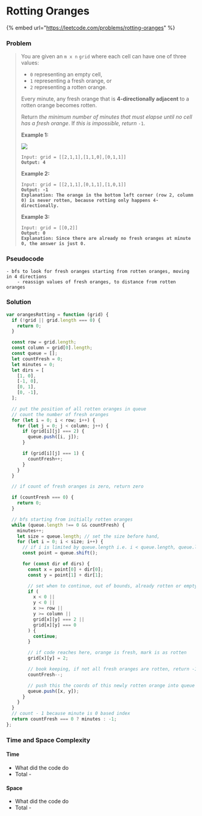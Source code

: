 # Rotting Oranges

{% embed url="https://leetcode.com/problems/rotting-oranges" %}

### Problem

> You are given an `m x n` `grid` where each cell can have one of three values:
>
> * `0` representing an empty cell,
> * `1` representing a fresh orange, or
> * `2` representing a rotten orange.
>
> Every minute, any fresh orange that is **4-directionally adjacent** to a rotten orange becomes rotten.
>
> Return _the minimum number of minutes that must elapse until no cell has a fresh orange_. If _this is impossible, return_ `-1`.
>
> &#x20;
>
> **Example 1:**
>
> ![](https://assets.leetcode.com/uploads/2019/02/16/oranges.png)
>
> <pre><code>Input: grid = [[2,1,1],[1,1,0],[0,1,1]]
> <strong>Output: 4</strong></code></pre>
>
> **Example 2:**
>
> <pre data-overflow="wrap"><code>Input: grid = [[2,1,1],[0,1,1],[1,0,1]]
> <strong>Output: -1
> </strong><strong>Explanation: The orange in the bottom left corner (row 2, column 0) is never rotten, because rotting only happens 4-directionally.</strong></code></pre>
>
> **Example 3:**
>
> <pre data-overflow="wrap"><code>Input: grid = [[0,2]]
> <strong>Output: 0
> </strong><strong>Explanation: Since there are already no fresh oranges at minute 0, the answer is just 0.</strong></code></pre>

### Pseudocode

```
- bfs to look for fresh oranges starting from rotten oranges, moving in 4 directions
    - reassign values of fresh oranges, to distance from rotten oranges
```

### Solution

```javascript
var orangesRotting = function (grid) {
  if (!grid || grid.length === 0) {
    return 0;
  }

  const row = grid.length;
  const column = grid[0].length;
  const queue = [];
  let countFresh = 0;
  let minutes = 0;
  let dirs = [
    [1, 0],
    [-1, 0],
    [0, 1],
    [0, -1],
  ];

  // put the position of all rotten oranges in queue
  // count the number of fresh oranges
  for (let i = 0; i < row; i++) {
    for (let j = 0; j < column; j++) {
      if (grid[i][j] === 2) {
        queue.push([i, j]);
      }

      if (grid[i][j] === 1) {
        countFresh++;
      }
    }
  }

  // if count of fresh oranges is zero, return zero

  if (countFresh === 0) {
    return 0;
  }

  // bfs starting from initially rotten oranges
  while (queue.length !== 0 && countFresh) {
    minutes++;
    let size = queue.length; // set the size before hand,
    for (let i = 0; i < size; i++) {
      // if i is limited by queue.length i.e. i < queue.length, queue.length will be vary dynamically
      const point = queue.shift();

      for (const dir of dirs) {
        const x = point[0] + dir[0];
        const y = point[1] + dir[1];

        // set when to continue, out of bounds, already rotten or empty cell
        if (
          x < 0 ||
          y < 0 ||
          x >= row ||
          y >= column ||
          grid[x][y] === 2 ||
          grid[x][y] === 0
        ) {
          continue;
        }

        // if code reaches here, orange is fresh, mark is as rotten
        grid[x][y] = 2;

        // book keeping, if not all fresh oranges are rotten, return -1
        countFresh--;

        // push this the coords of this newly rotten orange into queue to look for next fresh orange
        queue.push([x, y]);
      }
    }
  }
  // count - 1 because minute is 0 based index
  return countFresh === 0 ? minutes : -1;
};

```

### Time and Space Complexity

#### Time

* What did the code do
* Total -

#### Space

* What did the code do
* Total -
